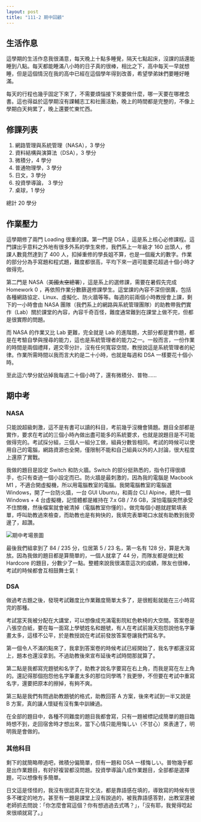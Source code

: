 ```yaml
---
layout: post
title: "111-2 期中回顧"
---
```


## 生活作息

這學期的生活作息我很滿意，每天晚上十點多睡覺，隔天七點起床，沒課的話還能睡到八點。每天都能睡滿八小時的日子真的很棒，相比之下，高中每天一早就想睡，但是這個情況在我的高中已經在這個學年得到改善，希望學弟妹們要睡好睡滿。

每天的行程也幾乎固定下來了，不需要煩惱接下來要做什麼，哪一天要在哪裡念書。這也得益於這學期沒有課輔志工和社團活動，晚上的時間都是完整的，不像上學期白天夠累了，晚上還要忙東忙西。

## 修課列表

1. 網路管理與系統管理（NASA），3 學分
2. 資料結構與演算法（DSA），3 學分
3. 微積分，4 學分
4. 普通物理學，3 學分
5. 日文，3 學分
6. 投資學導論， 3 學分
7. 桌球，1 學分

總計 20 學分

## 作業壓力

這學期修了兩門 Loading 很重的課。第一門是 DSA ，這是系上核心必修課程。這門課出乎意料之外地有很多外系的學生來修，我們系上一年級才 160 出頭人，修課人數竟然達到了 400 人，扣掉重修的學長姐不算，也是一個龐大的數字。作業的部分分為手寫題和程式題，難度都很高，平均下來一週可能要花超過十個小時才做得完。

第二門是 NASA（~~美國太空總署~~），這是系上的選修課，需要在暑假先完成 Homework 0 ，再依照作業分數篩選修課學生。這堂課的內容不深但很廣，包括各種網路協定、Linux、虛擬化、防火牆等等。每週的前兩個小時教授會上課，剩下的一小時會由 NASA 團隊（我們系上的網路與系統管理團隊）的助教帶我們實作（Lab）關於課堂的內容，內容千奇百怪，難度通常難到在課堂上做不完，但都是很實際的問題。

而 NASA 的作業又比 Lab 更難，完全就是 Lab 的進階題，大部分都是實作題，都是在考驗自學與搜尋的能力，這也是系統管理者的能力之一。一般而言，一份作業的時間是兩個禮拜，遲交零分計，沒有任何寬容空間，教授說這是系統管理者的紀律。作業所需時間以我而言大約是二十小時，也就是每週和 DSA 一樣要花十個小時。

至此這六學分就佔掉我每週二十個小時了，還有微積分、普物......

## 期中考

### NASA

只能說超級刺激，這不是有書可以讀的科目，考前幾乎沒機會猜題。題目全部都是實作，要求在考試的三個小時內做出盡可能多的系統要求，也就是說題目是不可能做得完的。考試採分組，三個人一組分工做，組員分數皆相同。考試的時候可以使用自己的電腦，網路資源也全開，僅限制不能和自己組員以外的人討論，很大程度上還原了實戰。

我做的題目是設定 Switch 和防火牆。Switch 的部分挺熟悉的，指令打得很順手，也只有查過一個小設定而已。防火牆是最刺激的，因為我的電腦是 Macbook M1 ，不適合開虛擬機，所以用電腦教室的電腦。我開電腦教室的電腦選 Windows，開了一台防火牆，一台 GUI Ubuntu，和兩台 CLI Alpine，總共一個 Windows + 4 台虛擬機，記憶體都是維持在 7.x GB / 7.6 GB，深怕電腦突然承受不住關機，然後檔案就會被清掉（電腦教室你懂的）。做完每個小題就趕緊填表單，呼叫助教過來檢查，而助教也是有夠快的，我填完表單喝口水就有助教到我旁邊了，超讚。

![期中考場景圖](assets/img/20230419/NASA-Midterm.jpg "期中考場景圖")

最後我們組拿到了 84 / 235 分，位居第 5 / 23 名，第一名有 128 分，算是大海放。因為我做的題目都是算簡單的，一個人就拿了 44 分，而隊友都是做比較 Hardcore 的題目，分數少了一點。整體來說我很滿意這次的成績，隊友也很棒，考試的時候都會互相鼓舞士氣！

### DSA

做過考古題之後，發現考試難度比作業難度簡單太多了，是很輕鬆就能在三小時寫完的那種。

考試當天我被分配在大講堂，可以想像成充滿電影院紅色軟椅的大空間。答案卷是八張空白紙，要在每一面寫上學號姓名和題號，有人在考試前幾天抱怨說他名字筆畫太多，這樣不公平，於是教授說在考試前發放答案卷讓我們寫名字。

第一個令人不滿的點來了，我拿到答案卷的時候考試已經開始了，我名字都還沒寫上，題本也還沒拿到。不過助教後來宣布延後考試時間那就算了。

第二點是我都寫完題號和名字了，助教才說名字要寫在右上角，而我是寫在左上角的。還記得那個抱怨他名字筆畫太多的那位同學嗎？我更慘，不但要在考試中重寫名字，還要把原本的擦掉，有夠不爽。

第三點是我們有問過助教題號的格式，助教回答 A 方案，後來考試到一半又說是 B 方案，真的讓人懷疑有沒有集中訓練過。

在全部的題目中，各種不同難度的題目我都會寫，只有一題被標記成簡單的題目臨時想不到，走回宿舍時才想出來，當下心情只能用悔しい（不甘心）來表達了，明明我是會做的。

### 其他科目

剩下的就簡略帶過吧，微積分偏簡單，但有一題和 DSA 一樣悔しい。普物幾乎都是出作業題目，有好好複習都沒問題。投資學導論八成作業題目，全部都是選擇題，可以想像有多簡單。

日文這是怪怪的，我沒有很認真在背文法，都是靠語感在填的，導致寫的時候有很多不確定的地方。甚至有一題是課堂上沒有說過的，被我靠語感答對，出教室還被老師抓去問說：「你怎麼會寫這個？你有想過過去式嗎？」，「沒有耶，我覺得唸起來很順就寫了。」